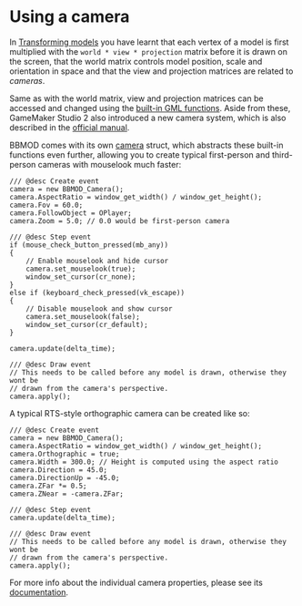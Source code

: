 # Using a camera
In [Transforming models](./TransformingModels.html) you have learnt that each
vertex of a model is first multiplied with the `world * view * projection` matrix
before it is drawn on the screen, that the world matrix controls model position,
scale and orientation in space and that the view and projection matrices are
related to *cameras*.

Same as with the world matrix, view and projection matrices can be accessed
and changed using the [built-in GML functions](https://manual.yoyogames.com/GameMaker_Language/GML_Reference/Maths_And_Numbers/Matrix_Functions/Matrix_Functions.htm?rhsearch=matrix&rhhlterm=matrix).
Aside from these, GameMaker Studio 2 also introduced a new camera system, which
is also described in the [official manual](https://manual.yoyogames.com/GameMaker_Language/GML_Reference/Cameras_And_Display/Cameras_And_Viewports/Cameras_And_View_Ports.htm?rhsearch=camera&rhhlterm=camera).

BBMOD comes with its own [camera](./BBMOD_Camera.html) struct, which abstracts
these built-in functions even further, allowing you to create typical
first-person and third-person cameras with mouselook much faster:

```gml
/// @desc Create event
camera = new BBMOD_Camera();
camera.AspectRatio = window_get_width() / window_get_height();
camera.Fov = 60.0;
camera.FollowObject = OPlayer;
camera.Zoom = 5.0; // 0.0 would be first-person camera

/// @desc Step event
if (mouse_check_button_pressed(mb_any))
{
    // Enable mouselook and hide cursor
    camera.set_mouselook(true);
    window_set_cursor(cr_none);
}
else if (keyboard_check_pressed(vk_escape))
{
    // Disable mouselook and show cursor
    camera.set_mouselook(false);
    window_set_cursor(cr_default);
}

camera.update(delta_time);

/// @desc Draw event
// This needs to be called before any model is drawn, otherwise they wont be
// drawn from the camera's perspective.
camera.apply();
```

A typical RTS-style orthographic camera can be created like so:

```gml
/// @desc Create event
camera = new BBMOD_Camera();
camera.AspectRatio = window_get_width() / window_get_height();
camera.Orthographic = true;
camera.Width = 300.0; // Height is computed using the aspect ratio
camera.Direction = 45.0;
camera.DirectionUp = -45.0;
camera.ZFar *= 0.5;
camera.ZNear = -camera.ZFar;

/// @desc Step event
camera.update(delta_time);

/// @desc Draw event
// This needs to be called before any model is drawn, otherwise they wont be
// drawn from the camera's perspective.
camera.apply();
```

For more info about the individual camera properties, please see its
[documentation](./BBMOD_Camera.html).
